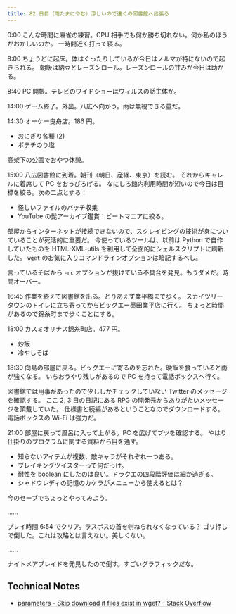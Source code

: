 ```yaml
---
title: 82 日目（雨たまにやむ）涼しいので遠くの図書館へ出張る
---
```


0:00 こんな時間に麻雀の練習。CPU 相手でも何か勝ち切れない。何か私のほうがおかしいのか。
一時間近く打って寝る。

8:00 ちょうどに起床。体はぐったりしているが今日はノルマが特にないので起きられる。
朝飯は納豆とレーズンロール。レーズンロールの甘みが今日は助かる。

8:40 PC 開帳。テレビのワイドショーはウィルスの話主体か。

14:00 ゲーム終了。外出。八広へ向かう。雨は無視できる量だ。

14:30 オーケー曳舟店。186 円。

* おにぎり各種 (2)
* ポテチのり塩

高架下の公園でおやつ休憩。

15:00 八広図書館に到着。朝刊（朝日、産経、東京）を読む。
それからキャレルに着席して PC をおっぴろげる。
なにしろ館内利用時間が短いので今日は目標を絞る。次の二点とする：

* 怪しいファイルのバッチ収集
* YouTube の髭アーカイブ鑑賞：ビートマニアに絞る。

部屋からインターネットが接続できないので、スクレイピングの技術が身についていることが死活的に重要だ。
今使っているツールは、以前は Python で自作していたものを
HTML-XML-utils を利用して全面的にシェルスクリプトに刷新した。
`wget` のお気に入りコマンドラインオプションは暗記するべし。

言っているそばから `-nc` オプションが抜けている不具合を発見。もうダメだ。時間オーバー。

16:45 作業を終えて図書館を出る。とりあえず業平橋まで歩く。
スカイツリータウンのトイレに立ち寄ってからビッグエー墨田業平店に行く。
ちょっと時間があるので錦糸町まで歩くことにする。

18:00 カスミオリナス錦糸町店。477 円。

* 炒飯
* 冷やしそば

18:30 向島の部屋に戻る。ビッグエーに寄るのを忘れた。晩飯を食っていると雨が強くなる。
いちおうやり残しがあるので PC を持って電話ボックスへ行く。

図書館では用事があったので少ししかチェックしていない Twitter のメッセージを確認する。
ここ 2, 3 日の日記にある RPG の開発元からありがたいメッセージを頂戴していた。
仕様書と続編があるということなのでダウンロードする。電話ボックスの Wi-Fi は強力だ。

21:00 部屋に戻って風呂に入って上がる。PC を広げてブツを確認する。
やはり仕掛りのプログラムに関する資料から目を通す。

* 知らないアイテムが複数、敵キャラがそれぞれ一つある。
* ブレイキングツイスターって何だっけ。
* 耐性を boolean にしたのは良い。ドラクエの四段階評価は細か過ぎる。
* シャドウレディの記憶のカケラがメニューから使えるとは？

今のセーブでちょっとやってみよう。

……

プレイ時間 6:54 でクリア。ラスボスの首を刎ねられなくなっている？
ゴリ押しで倒した。これは攻略とは言えない。美しくない。

……

ナイトメアブレイドを発見したので倒す。すごいグラフィックだな。

## Technical Notes

* [parameters - Skip download if files exist in wget? - Stack Overflow](https://stackoverflow.com/questions/4944295/skip-download-if-files-exist-in-wget)
